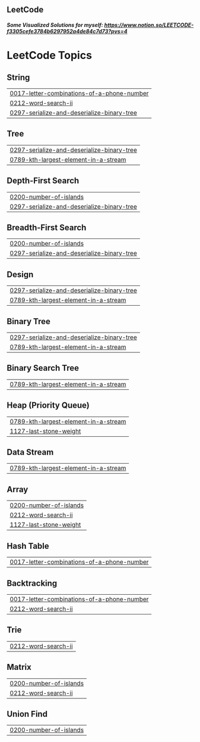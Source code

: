 ## LeetCode

##### Some Visualized Solutions for myself: https://www.notion.so/LEETCODE-f3305cefe3784b6297952a4de84c7d73?pvs=4

<!---LeetCode Topics Start-->
# LeetCode Topics
## String
|  |
| ------- |
| [0017-letter-combinations-of-a-phone-number](https://github.com/Yebon-Byun/LeetCode/tree/master/0017-letter-combinations-of-a-phone-number) |
| [0212-word-search-ii](https://github.com/Yebon-Byun/LeetCode/tree/master/0212-word-search-ii) |
| [0297-serialize-and-deserialize-binary-tree](https://github.com/Yebon-Byun/LeetCode/tree/master/0297-serialize-and-deserialize-binary-tree) |
## Tree
|  |
| ------- |
| [0297-serialize-and-deserialize-binary-tree](https://github.com/Yebon-Byun/LeetCode/tree/master/0297-serialize-and-deserialize-binary-tree) |
| [0789-kth-largest-element-in-a-stream](https://github.com/Yebon-Byun/LeetCode/tree/master/0789-kth-largest-element-in-a-stream) |
## Depth-First Search
|  |
| ------- |
| [0200-number-of-islands](https://github.com/Yebon-Byun/LeetCode/tree/master/0200-number-of-islands) |
| [0297-serialize-and-deserialize-binary-tree](https://github.com/Yebon-Byun/LeetCode/tree/master/0297-serialize-and-deserialize-binary-tree) |
## Breadth-First Search
|  |
| ------- |
| [0200-number-of-islands](https://github.com/Yebon-Byun/LeetCode/tree/master/0200-number-of-islands) |
| [0297-serialize-and-deserialize-binary-tree](https://github.com/Yebon-Byun/LeetCode/tree/master/0297-serialize-and-deserialize-binary-tree) |
## Design
|  |
| ------- |
| [0297-serialize-and-deserialize-binary-tree](https://github.com/Yebon-Byun/LeetCode/tree/master/0297-serialize-and-deserialize-binary-tree) |
| [0789-kth-largest-element-in-a-stream](https://github.com/Yebon-Byun/LeetCode/tree/master/0789-kth-largest-element-in-a-stream) |
## Binary Tree
|  |
| ------- |
| [0297-serialize-and-deserialize-binary-tree](https://github.com/Yebon-Byun/LeetCode/tree/master/0297-serialize-and-deserialize-binary-tree) |
| [0789-kth-largest-element-in-a-stream](https://github.com/Yebon-Byun/LeetCode/tree/master/0789-kth-largest-element-in-a-stream) |
## Binary Search Tree
|  |
| ------- |
| [0789-kth-largest-element-in-a-stream](https://github.com/Yebon-Byun/LeetCode/tree/master/0789-kth-largest-element-in-a-stream) |
## Heap (Priority Queue)
|  |
| ------- |
| [0789-kth-largest-element-in-a-stream](https://github.com/Yebon-Byun/LeetCode/tree/master/0789-kth-largest-element-in-a-stream) |
| [1127-last-stone-weight](https://github.com/Yebon-Byun/LeetCode/tree/master/1127-last-stone-weight) |
## Data Stream
|  |
| ------- |
| [0789-kth-largest-element-in-a-stream](https://github.com/Yebon-Byun/LeetCode/tree/master/0789-kth-largest-element-in-a-stream) |
## Array
|  |
| ------- |
| [0200-number-of-islands](https://github.com/Yebon-Byun/LeetCode/tree/master/0200-number-of-islands) |
| [0212-word-search-ii](https://github.com/Yebon-Byun/LeetCode/tree/master/0212-word-search-ii) |
| [1127-last-stone-weight](https://github.com/Yebon-Byun/LeetCode/tree/master/1127-last-stone-weight) |
## Hash Table
|  |
| ------- |
| [0017-letter-combinations-of-a-phone-number](https://github.com/Yebon-Byun/LeetCode/tree/master/0017-letter-combinations-of-a-phone-number) |
## Backtracking
|  |
| ------- |
| [0017-letter-combinations-of-a-phone-number](https://github.com/Yebon-Byun/LeetCode/tree/master/0017-letter-combinations-of-a-phone-number) |
| [0212-word-search-ii](https://github.com/Yebon-Byun/LeetCode/tree/master/0212-word-search-ii) |
## Trie
|  |
| ------- |
| [0212-word-search-ii](https://github.com/Yebon-Byun/LeetCode/tree/master/0212-word-search-ii) |
## Matrix
|  |
| ------- |
| [0200-number-of-islands](https://github.com/Yebon-Byun/LeetCode/tree/master/0200-number-of-islands) |
| [0212-word-search-ii](https://github.com/Yebon-Byun/LeetCode/tree/master/0212-word-search-ii) |
## Union Find
|  |
| ------- |
| [0200-number-of-islands](https://github.com/Yebon-Byun/LeetCode/tree/master/0200-number-of-islands) |
<!---LeetCode Topics End-->